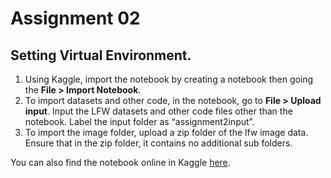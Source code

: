 # Assignment 02

## Setting Virtual Environment.
1. Using Kaggle, import the notebook by creating a notebook then going the **File > Import Notebook**.
2. To import datasets and other code, in the notebook, go to **File > Upload input**. Input the LFW datasets and other code files other than the notebook. Label the input folder as “assignment2input”.
3. To import the image folder, upload a zip folder of the lfw image data. Ensure that in the zip folder, it contains no additional sub folders.

You can also find the notebook online in Kaggle [here](https://www.kaggle.com/code/alexstvn/assignment2).